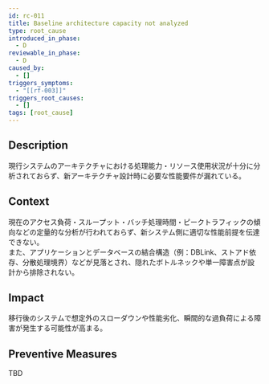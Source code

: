 ```yaml
---
id: rc-011
title: Baseline architecture capacity not analyzed
type: root_cause
introduced_in_phase:
  - D
reviewable_in_phase:
  - D
caused_by:
  - []
triggers_symptoms:
  - "[[rf-003]]"
triggers_root_causes:
  - []
tags: [root_cause]
---
```


## Description
現行システムのアーキテクチャにおける処理能力・リソース使用状況が十分に分析されておらず、新アーキテクチャ設計時に必要な性能要件が漏れている。

## Context
現在のアクセス負荷・スループット・バッチ処理時間・ピークトラフィックの傾向などの定量的な分析が行われておらず、新システム側に適切な性能前提を伝達できない。  
また、アプリケーションとデータベースの結合構造（例：DBLink、ストアド依存、分散処理境界）などが見落とされ、隠れたボトルネックや単一障害点が設計から排除されない。

## Impact
移行後のシステムで想定外のスローダウンや性能劣化、瞬間的な過負荷による障害が発生する可能性が高まる。

## Preventive Measures
TBD